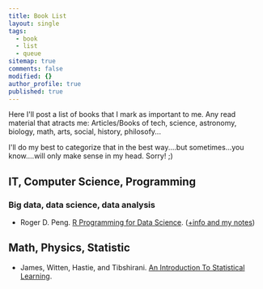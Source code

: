 ```yaml
---
title: Book List
layout: single
tags:
  - book
  - list
  - queue
sitemap: true
comments: false
modified: {}
author_profile: true
published: true
---
```


Here I'll post a list of books that I mark as important to me. 
Any read material that atracts me: Articles/Books of tech, science, astronomy, biology, math, arts, social, history, philosofy...

I'll do my best to categorize that in the best way....but sometimes...you know....will only make sense in my head. Sorry! ;)

## IT, Computer Science, Programming

### Big data, data science, data analysis

* Roger D. Peng. [R Programming for Data Science](https://leanpub.com/rprogramming).    ([+info and my notes](myNotes/R-programming-data-science))

## Math, Physics, Statistic

* James, Witten, Hastie, and Tibshirani. [An Introduction To Statistical Learning](http://www-bcf.usc.edu/%7Egareth/ISL/).
